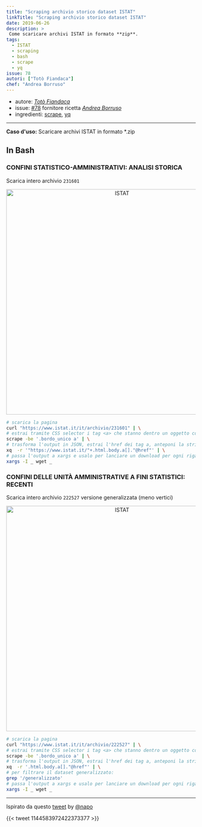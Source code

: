 ```yaml
---
title: "Scraping archivio storico dataset ISTAT"
linkTitle: "Scraping archivio storico dataset ISTAT"
date: 2019-06-26
description: >
 Come scaricare archivi ISTAT in formato **zip**.
tags:
  - ISTAT
  - scraping
  - bash
  - scrape
  - yq
issue: 78
autori: ["Totò Fiandaca"]
chef: "Andrea Borruso"
---
```


* autore: _[Totò Fiandaca](https://twitter.com/totofiandaca?lang=it)_
* issue: [#78](https://github.com/opendatasicilia/tansignari/issues/78) fornitore ricetta *[Andrea Borruso](https://twitter.com/aborruso?lang=it)*
* ingredienti: [scrape](https://github.com/aborruso/scrape-cli), [yq](https://github.com/kislyuk/yq)

---

**Caso d'uso:** Scaricare archivi ISTAT in formato *.zip

## In Bash

### CONFINI STATISTICO-AMMINISTRATIVI: ANALISI STORICA

Scarica intero archivio `231601`

<p align="center"> <a href="https://www.istat.it/it/archivio/231601" target="_blank"><img src="https://raw.githubusercontent.com/opendatasicilia/tansignari/master/ricette/scraping/imgs/istat_storico.png" width="600" title="ISTAT"></a>
</p>

```bash
# scarica la pagina
curl "https://www.istat.it/it/archivio/231601" | \
# estrai tramite CSS selector i tag <a> che stanno dentro un oggetto con classe "bordo_unico"
scrape -be '.bordo_unico a' | \
# trasforma l'output in JSON, estrai l'href dei tag a, anteponi la stringa per trasformarlo nell'URL di download
xq  -r '"https://www.istat.it/"+.html.body.a[]."@href"' | \
# passa l'output a xargs e usalo per lanciare un download per ogni riga di output
xargs -I _ wget _
```

### CONFINI DELLE UNITÀ AMMINISTRATIVE A FINI STATISTICI: RECENTI

Scarica intero archivio `222527` versione generalizzata (meno vertici)

<p align="center"> <a href="https://www.istat.it/it/archivio/222527" target="_blank"><img src="https://raw.githubusercontent.com/opendatasicilia/tansignari/master/ricette/scraping/imgs/istat_recente.png" width="600" title="ISTAT"></a>
</p>

```bash
# scarica la pagina
curl "https://www.istat.it/it/archivio/222527" | \
# estrai tramite CSS selector i tag <a> che stanno dentro un oggetto con classe "bordo_unico"
scrape -be '.bordo_unico a' | \
# trasforma l'output in JSON, estrai l'href dei tag a, anteponi la stringa per trasformarlo nell'URL di download
xq  -r '.html.body.a[]."@href"' | \
# per filtrare il dataset generalizzato:
grep '/generalizzato'
# passa l'output a xargs e usalo per lanciare un download per ogni riga di output
xargs -I _ wget _
```

---

Ispirato da questo [tweet](https://twitter.com/napo/status/1144583972422373377) by [@napo](https://twitter.com/napo)

{{< tweet 1144583972422373377 >}}

